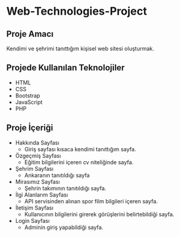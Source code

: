 # Web-Technologies-Project

## Proje Amacı
Kendimi ve şehrimi tanıttığım kişisel web sitesi oluşturmak.

## Projede Kullanılan Teknolojiler
* HTML
* CSS
* Bootstrap
* JavaScript
* PHP

## Proje İçeriği
* Hakkında Sayfası
    * Giriş sayfası kısaca kendimi tanıttığım sayfa.
* Özgeçmiş Sayfası
    * Eğitim bilgilerini içeren cv niteliğinde sayfa.
* Şehrim Sayfası
    * Ankaranın tanıtıldığı sayfa
* Mirasımız Sayfası
    * Şehrin takımının tanıtıldığı sayfa.
* İlgi Alanlarım Sayfası
    * API servisinden alınan spor film bilgileri içeren sayfa.
* İletişim Sayfası
    * Kullanıcının bilgilerini girerek görüşlerini belirtebildiği sayfa.
* Login Sayfası
    * Adminin giriş yapabildiği sayfa.
